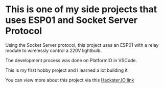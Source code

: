 # This is one of my side projects that uses ESP01 and Socket Server Protocol

Using the Socket Server protocol, this project uses an ESP01 with a relay module to wirelessly control a 220V lightbulb. 

The development process was done on PlatformIO in VSCode. 

This is my first hobby project and I learned a lot building it

You can view more about this project via this [Hackster.IO link](https://www.hackster.io/minhquangnguyen2304/wireless-household-light-control-using-socket-server-e20b51)
